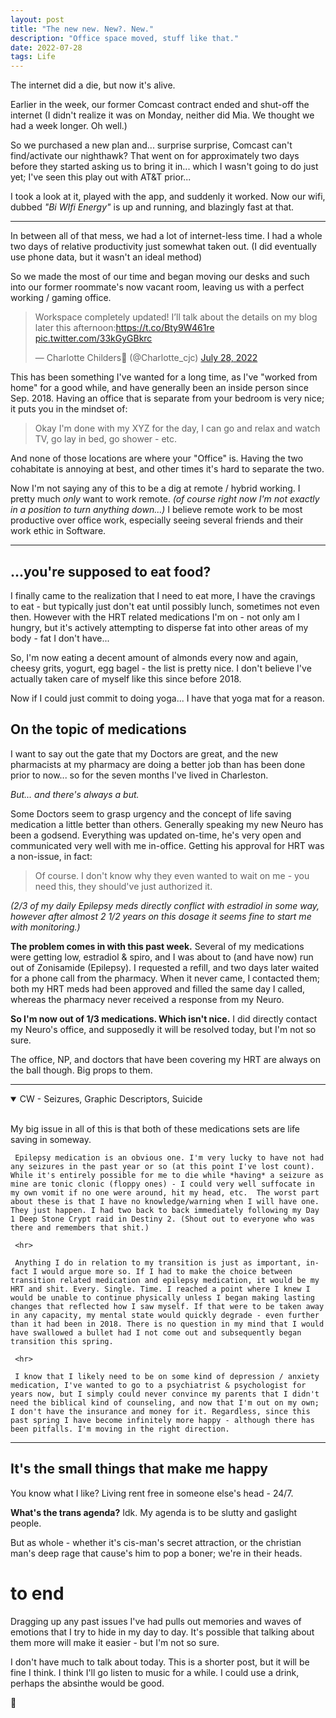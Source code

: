 ```yaml
---
layout: post
title: "The new new. New?. New."
description: "Office space moved, stuff like that."
date: 2022-07-28
tags: Life
---
```


The internet did a die, but now it's alive.

Earlier in the week, our former Comcast contract ended and shut-off the internet (I didn't realize it was on Monday, neither did Mia. We thought we had a week longer. Oh well.)

So we purchased a new plan and... surprise surprise, Comcast can't find/activate our nighthawk? That went on for approximately two days before they started asking us to bring it in... which I wasn't going to do just yet; I've seen this play out with AT&T prior...

I took a look at it, played with the app, and suddenly it worked. Now our wifi, dubbed *"Bi WIfi Energy"* is up and running, and blazingly fast at that. 

<hr>

In between all of that mess, we had a lot of internet-less time. I had a whole two days of relative productivity just somewhat taken out. (I did eventually use phone data, but it wasn't an ideal method)

So we made the most of our time and began moving our desks and such into our former roommate's now vacant room, leaving us with a perfect working / gaming office. 

<blockquote class="twitter-tweet"><p lang="en" dir="ltr">Workspace completely updated! I’ll talk about the details on my blog later this afternoon:<a href="https://t.co/Bty9W461re">https://t.co/Bty9W461re</a> <a href="https://t.co/33kGyGBkrc">pic.twitter.com/33kGyGBkrc</a></p>&mdash; Charlotte Childers🌹 (@Charlotte_cjc) <a href="https://twitter.com/Charlotte_cjc/status/1552659123019419648?ref_src=twsrc%5Etfw">July 28, 2022</a></blockquote> <script async src="https://platform.twitter.com/widgets.js" charset="utf-8"></script> 

This has been something I've wanted for a long time, as I've "worked from home" for a good while, and have generally been an inside person since Sep. 2018. Having an office that is separate from your bedroom is very nice; it puts you in the mindset of:

> Okay I'm done with my XYZ for the day, I can go and relax and watch TV, go lay in bed, go shower - etc.

And none of those locations are where your "Office" is. Having the two cohabitate is annoying at best, and other times it's hard to separate the two.

Now I'm not saying any of this to be a dig at remote / hybrid working. I pretty much *only* want to work remote. *(of course right now I'm not exactly in a position to turn anything down...)* I believe remote work to be most productive over office work, especially seeing several friends and their work ethic in Software. 

<hr>


## ...you're supposed to eat food?

I finally came to the realization that I need to eat more, I have the cravings to eat - but typically just don't eat until possibly lunch, sometimes not even then. However with the HRT related medications I'm on - not only am I hungry, but it's actively attempting to disperse fat into other areas of my body - fat I don't have...

So, I'm now eating a decent amount of almonds every now and again, cheesy grits, yogurt, egg bagel - the list is pretty nice. I don't believe I've actually taken care of myself like this since before 2018. 

Now if I could just commit to doing yoga... I have that yoga mat for a reason.

## On the topic of medications
I want to say out the gate that my Doctors are great, and the new pharmacists at my pharmacy are doing a better job than has been done prior to now... so for the seven months I've lived in Charleston.

*But... and there's always a but.*

Some Doctors seem to grasp urgency and the concept of life saving medication a little better than others. Generally speaking my new Neuro has been a godsend. Everything was updated on-time, he's very open and communicated very well with me in-office. Getting his approval for HRT was a non-issue, in fact:

> Of course. I don't know why they even wanted to wait on me - you need this, they should've just authorized it. 

*(2/3 of my daily Epilepsy meds directly conflict with estradiol in some way, however after almost 2 1/2 years on this dosage it seems fine to start me with monitoring.)*

**The problem comes in with this past week.** Several of my medications were getting low, estradiol & spiro, and I was about to (and have now) run out of Zonisamide (Epilepsy). I requested a refill, and two days later waited for a phone call from the pharmacy. When it never came, I contacted them; both my HRT meds had been approved and filled the same day I called, whereas the pharmacy never received a response from my Neuro.

**So I'm now out of 1/3 medications. Which isn't nice.** I did directly contact my Neuro's office, and supposedly it will be resolved today, but I'm not so sure.

The office, NP, and doctors that have been covering my HRT are always on the ball though. Big props to them.

<hr>

<details open>
<summary> CW - Seizures, Graphic Descriptors, Suicide</summary>
<br>
<p>
	My big issue in all of this is that both of these medications sets are life saving in someway.
	
	 Epilepsy medication is an obvious one. I'm very lucky to have not had any seizures in the past year or so (at this point I've lost count). While it's entirely possible for me to die while *having* a seizure as mine are tonic clonic (floppy ones) - I could very well suffocate in my own vomit if no one were around, hit my head, etc.  The worst part about these is that I have no knowledge/warning when I will have one. They just happen. I had two back to back immediately following my Day 1 Deep Stone Crypt raid in Destiny 2. (Shout out to everyone who was there and remembers that shit.)
	 
	 <hr>
	 
	 Anything I do in relation to my transition is just as important, in-fact I would argue more so. If I had to make the choice between transition related medication and epilepsy medication, it would be my HRT and shit. Every. Single. Time. I reached a point where I knew I would be unable to continue physically unless I began making lasting changes that reflected how I saw myself. If that were to be taken away in any capacity, my mental state would quickly degrade - even further than it had been in 2018. There is no question in my mind that I would have swallowed a bullet had I not come out and subsequently began transition this spring.
	 
	 <hr>
	 
	 I know that I likely need to be on some kind of depression / anxiety medication, I've wanted to go to a psychiatrist & psychologist for years now, but I simply could never convince my parents that I didn't need the biblical kind of counseling, and now that I'm out on my own; I don't have the insurance and money for it. Regardless, since this past spring I have become infinitely more happy - although there has been pitfalls. I'm moving in the right direction.

</p>

</details>

<hr>

## It's the small things that make me happy

You know what I like? Living rent free in someone else's head - 24/7.

**What's the trans agenda?** Idk. My agenda is to be slutty and gaslight people.

But as whole - whether it's cis-man's secret attraction, or the christian man's deep rage that cause's him to pop a boner; we're in their heads.



# to end
Dragging up any past issues I've had pulls out memories and waves of emotions that I try to hide in my day to day. It's possible that talking about them more will make it easier - but I'm not so sure.

I don't have much to talk about today. This is a shorter post, but it will be fine I think. I think I'll go listen to music for a while. I could use a drink, perhaps the absinthe would be good. 

👋